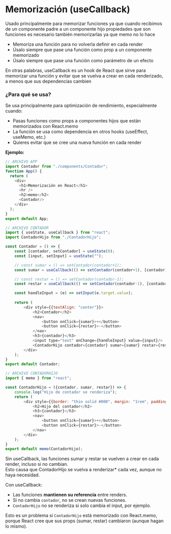 # **Memorización (useCallback)**

Usado principalmente para memorizar funciones ya que cuando recibimos de un componente padre a un componente hijo propiedades que son funciones es necesario también memorizarlas ya que memo no lo hace

* Memoriza una función para no volverla definir en cada render
* Úsalo siempre que pase una función como prop a un componente memorizado
* Úsalo siempre que pase una función como parámetro de un efecto

En otras palabras, useCallback es un hook de React que sirve para memorizar una función y evitar que se vuelva a crear en cada renderizado, a menos que sus dependencias cambien

###  ¿Para qué se usa?

Se usa principalmente para optimización de rendimiento, especialmente cuando:
- Pasas funciones como props a componentes hijos que están memorizados con React.memo
- La función se usa como dependencia en otros hooks (useEffect, useMemo, etc.)
- Quieres evitar que se cree una nueva función en cada render

**Ejemplo:**

```javascript
// ARCHIVO APP
import Contador from "./components/Contador";
function App() {
  return (
    <div>
      <h1>Memorización en React</h1>
      <hr />
      <h2>memo</h2>
      <Contador/>
    </div>
  );
}
export default App;
```

```javascript
// ARCHIVO CONTADOR
import { useState, useCallback } from "react";
import ContadorHijo from "./ContadorHijo";

const Contador = () => {
    const [contador, setContador] = useState(0);
    const [input, setInput] = useState("");

    // const sumar = () => setContador(contador+1);
    const sumar = useCallback(() => setContador(contador+1), [contador]);  // con useCallback, el contador solo se volvera a evaluar cuando cambie el valor de contador, evitando que se vuelva a renderizar el componente ContadorHijo cada vez que se haga un click en el boton

    // const restar = () => setContador(contador-1);
    const restar = useCallback(() => setContador(contador-1), [contador]);

    const handleInput = (e) => setInput(e.target.value);
  
    return (
        <div style={{textAlign: "center"}}>
            <h2>Contador</h2>
            <nav>
                <button onClick={sumar}>+</button>
                <button onClick={restar}>-</button>
            </nav>
            <h3>{contador}</h3>
            <input type="text" onChange={handleInput} value={input}/>
            <ContadorHijo contador={contador} sumar={sumar} restar={restar}/>
        </div>
    );
}
export default Contador;
```

```javascript
// ARCHIVO CONTADORHIJO
import { memo } from "react";

const ContadorHijo = ({contador, sumar, restar}) => {
    console.log("Hijo de contador se renderiza");
    return (
        <div style={{border: "thin solid #000", margin: "1rem", padding: "1rem"}}>
            <h2>Hijo del contador</h2>
            <h3>{contador}</h3>
            <nav>
                <button onClick={sumar}>+</button>
                <button onClick={restar}>-</button>
            </nav>
        </div>
    );
}
export default memo(ContadorHijo);
```

Sin useCallback, las funciones sumar y restar se vuelven a crear en cada render, incluso si no cambian.  
Esto causa que ContadorHijo se vuelva a renderizar* cada vez, aunque no haya necesidad.

Con useCallback:
- Las funciones **mantienen su referencia** entre renders.
- Si no cambia `contador`, no se crean nuevas funciones.    
- `ContadorHijo` no se renderiza si solo cambia el input, por ejemplo.

Esto es un problema si `ContadorHijo` está memorizado con React.memo, porque React cree que sus props (sumar, restar) cambiaron (aunque hagan lo mismo).

